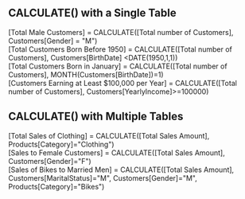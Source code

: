 ## CALCULATE() with a Single Table 
[Total Male Customers] = CALCULATE([Total number of Customers], Customers[Gender] = "M")  
[Total Customers Born Before 1950] = CALCULATE([Total number of Customers], Customers[BirthDate] <DATE(1950,1,1))  
[Total Customers Born in January] = CALCULATE([Total number of Customers], MONTH(Customers[BirthDate])=1)  
[Customers Earning at Least $100,000 per Year] = CALCULATE([Total number of Customers], Customers[YearlyIncome]>=100000)  

## CALCULATE() with Multiple Tables 
[Total Sales of Clothing] = CALCULATE([Total Sales Amount], Products[Category]="Clothing")  
[Sales to Female Customers] = CALCULATE([Total Sales Amount], Customers[Gender]="F")  
[Sales of Bikes to Married Men] = CALCULATE([Total Sales Amount], Customers[MaritalStatus]="M", Customers[Gender]="M", Products[Category]="Bikes")  